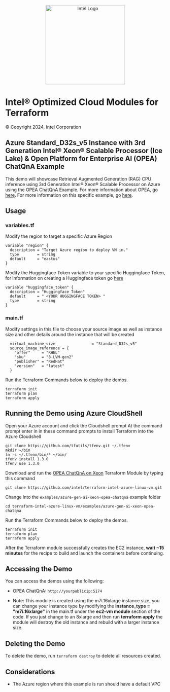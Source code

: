<p align="center">
  <img src="https://github.com/intel/terraform-intel-Azure-vm/blob/main/images/logo-classicblue-800px.png?raw=true" alt="Intel Logo" width="250"/>
</p>

# Intel® Optimized Cloud Modules for Terraform

© Copyright 2024, Intel Corporation

## Azure Standard_D32s_v5 Instance with 3rd Generation Intel® Xeon® Scalable Processor (Ice Lake) & Open Platform for Enterprise AI (OPEA) ChatQnA Example

This demo will showcase Retrieval Augmented Generation (RAG) CPU inference using 3rd Generation Intel® Xeon® Scalable Processor on Azure using the OPEA ChatQnA Example. For more information about OPEA, go [here](https://opea.dev/). For more information on this specific example, go [here](https://github.com/opea-project/GenAIExamples/tree/main/ChatQnA).

## Usage

### variables.tf

Modify the region to target a specific Azure Region

```hcl
variable "region" {
  description = "Target Azure region to deploy VM in."
  type        = string
  default     = "eastus"
}
```

Modify the Huggingface Token variable to your specific Huggingface Token, for information on creating a Huggingface token go [here](https://huggingface.co/docs/hub/en/security-tokens)

```hcl
variable "huggingface_token" {
  description = "Huggingface Token"
  default     = " <YOUR HUGGINGFACE TOKEN> "
  type        = string
}
```

### main.tf

Modify settings in this file to choose your source image as well as instance size and other details around the instance that will be created

```hcl
  virtual_machine_size                = "Standard_D32s_v5"
  source_image_reference = {
    "offer"     = "RHEL"
    "sku"       = "8-LVM-gen2"
    "publisher" = "RedHat"
    "version"   = "latest"
  }
```

Run the Terraform Commands below to deploy the demos.

```Shell
terraform init
terraform plan
terraform apply
```

## Running the Demo using Azure CloudShell

Open your Azure account and click the Cloudshell prompt
At the command prompt enter in in these command prompts to install Terraform into the Azure Cloudshell

```Shell
git clone https://github.com/tfutils/tfenv.git ~/.tfenv
mkdir ~/bin
ln -s ~/.tfenv/bin/* ~/bin/
tfenv install 1.3.0
tfenv use 1.3.0
```

Download and run the [OPEA ChatQnA on Xeon](https://github.com/intel/terraform-intel-Azure-vm/tree/main/examples/gen-ai-xeon-opea-chatqna) Terraform Module by typing this command

```Shell
git clone https://github.com/intel/terraform-intel-azure-linux-vm.git
```

Change into the `examples/azure-gen-ai-xeon-opea-chatqna` example folder

```Shell
cd terraform-intel-azure-linux-vm/examples/azure-gen-ai-xeon-opea-chatqna
```

Run the Terraform Commands below to deploy the demos.

```Shell
terraform init
terraform plan
terraform apply
```

After the Terraform module successfully creates the EC2 instance, **wait ~15 minutes** for the recipe to build and launch the containers before continuing.

## Accessing the Demo

You can access the demos using the following:

- OPEA ChatQnA: `http://yourpublicip:5174`

- Note: This module is created using the m7i.16xlarge instance size, you can change your instance type by modifying the **instance_type = "m7i.16xlarge"** in the main.tf under the **ec2-vm module** section of the code. If you just change to an 8xlarge and then run **terraform apply** the module will destroy the old instance and rebuild with a larger instance size.

## Deleting the Demo

To delete the demo, run `terraform destroy` to delete all resources created.

## Considerations

- The Azure region where this example is run should have a default VPC
